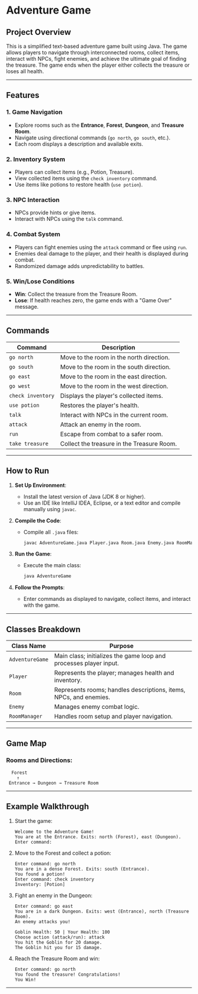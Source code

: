 
# Adventure Game

## Project Overview
This is a simplified text-based adventure game built using Java. The game allows players to navigate through interconnected rooms, collect items, interact with NPCs, fight enemies, and achieve the ultimate goal of finding the treasure. The game ends when the player either collects the treasure or loses all health.

---

## Features

### 1. Game Navigation
- Explore rooms such as the **Entrance**, **Forest**, **Dungeon**, and **Treasure Room**.
- Navigate using directional commands (`go north`, `go south`, etc.).
- Each room displays a description and available exits.

### 2. Inventory System
- Players can collect items (e.g., Potion, Treasure).
- View collected items using the `check inventory` command.
- Use items like potions to restore health (`use potion`).

### 3. NPC Interaction
- NPCs provide hints or give items.
- Interact with NPCs using the `talk` command.

### 4. Combat System
- Players can fight enemies using the `attack` command or flee using `run`.
- Enemies deal damage to the player, and their health is displayed during combat.
- Randomized damage adds unpredictability to battles.

### 5. Win/Lose Conditions
- **Win**: Collect the treasure from the Treasure Room.
- **Lose**: If health reaches zero, the game ends with a "Game Over" message.

---

## Commands

| Command         | Description                                    |
|------------------|------------------------------------------------|
| `go north`       | Move to the room in the north direction.       |
| `go south`       | Move to the room in the south direction.       |
| `go east`        | Move to the room in the east direction.        |
| `go west`        | Move to the room in the west direction.        |
| `check inventory`| Displays the player's collected items.         |
| `use potion`     | Restores the player's health.                  |
| `talk`           | Interact with NPCs in the current room.        |
| `attack`         | Attack an enemy in the room.                   |
| `run`            | Escape from combat to a safer room.            |
| `take treasure`  | Collect the treasure in the Treasure Room.     |

---

## How to Run

1. **Set Up Environment**:
   - Install the latest version of Java (JDK 8 or higher).
   - Use an IDE like IntelliJ IDEA, Eclipse, or a text editor and compile manually using `javac`.

2. **Compile the Code**:
   - Compile all `.java` files:
     ```bash
     javac AdventureGame.java Player.java Room.java Enemy.java RoomManager.java
     ```

3. **Run the Game**:
   - Execute the main class:
     ```bash
     java AdventureGame
     ```

4. **Follow the Prompts**:
   - Enter commands as displayed to navigate, collect items, and interact with the game.

---

## Classes Breakdown

| Class Name       | Purpose                                            |
|-------------------|----------------------------------------------------|
| `AdventureGame`   | Main class; initializes the game loop and processes player input. |
| `Player`          | Represents the player; manages health and inventory.|
| `Room`            | Represents rooms; handles descriptions, items, NPCs, and enemies. |
| `Enemy`           | Manages enemy combat logic.                        |
| `RoomManager`     | Handles room setup and player navigation.          |

---

## Game Map
### Rooms and Directions:
```
  Forest
    ↑
 Entrance → Dungeon → Treasure Room
```

---

## Example Walkthrough

1. Start the game:
   ```
   Welcome to the Adventure Game!
   You are at the Entrance. Exits: north (Forest), east (Dungeon).
   Enter command:
   ```

2. Move to the Forest and collect a potion:
   ```
   Enter command: go north
   You are in a dense Forest. Exits: south (Entrance).
   You found a potion!
   Enter command: check inventory
   Inventory: [Potion]
   ```

3. Fight an enemy in the Dungeon:
   ```
   Enter command: go east
   You are in a dark Dungeon. Exits: west (Entrance), north (Treasure Room).
   An enemy attacks you!

   Goblin Health: 50 | Your Health: 100
   Choose action (attack/run): attack
   You hit the Goblin for 20 damage.
   The Goblin hit you for 15 damage.
   ```

4. Reach the Treasure Room and win:
   ```
   Enter command: go north
   You found the treasure! Congratulations!
   You Win!
   ```

---
